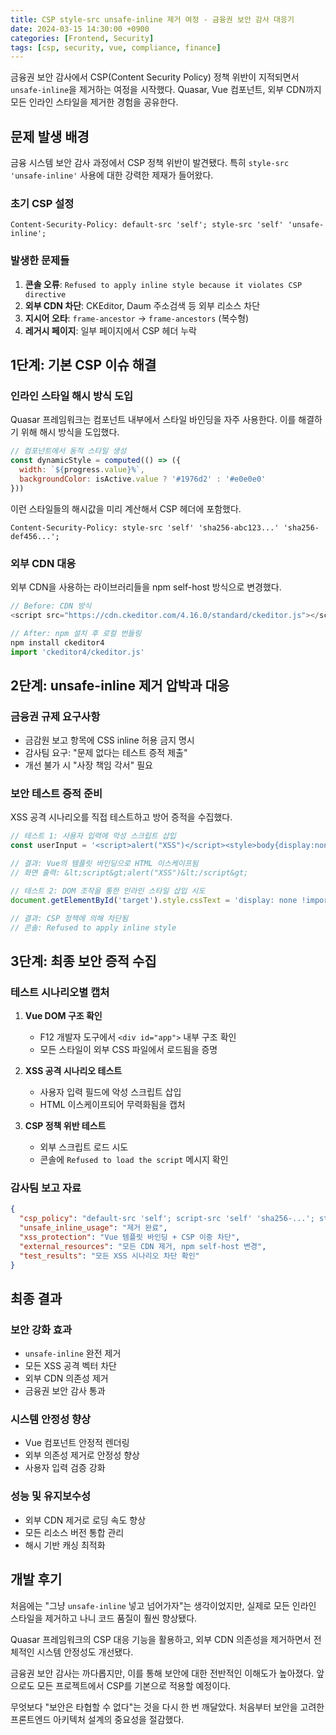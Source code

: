 ```yaml
---
title: CSP style-src unsafe-inline 제거 여정 - 금융권 보안 감사 대응기
date: 2024-03-15 14:30:00 +0900
categories: [Frontend, Security]
tags: [csp, security, vue, compliance, finance]
---
```


금융권 보안 감사에서 CSP(Content Security Policy) 정책 위반이 지적되면서 `unsafe-inline`을 제거하는 여정을 시작했다. Quasar, Vue 컴포넌트, 외부 CDN까지 모든 인라인 스타일을 제거한 경험을 공유한다.

## 문제 발생 배경

금융 시스템 보안 감사 과정에서 CSP 정책 위반이 발견됐다. 특히 `style-src 'unsafe-inline'` 사용에 대한 강력한 제재가 들어왔다.

### 초기 CSP 설정
```
Content-Security-Policy: default-src 'self'; style-src 'self' 'unsafe-inline';
```

### 발생한 문제들
1. **콘솔 오류**: `Refused to apply inline style because it violates CSP directive`
2. **외부 CDN 차단**: CKEditor, Daum 주소검색 등 외부 리소스 차단
3. **지시어 오타**: `frame-ancestor` → `frame-ancestors` (복수형)
4. **레거시 페이지**: 일부 페이지에서 CSP 헤더 누락

## 1단계: 기본 CSP 이슈 해결

### 인라인 스타일 해시 방식 도입

Quasar 프레임워크는 컴포넌트 내부에서 스타일 바인딩을 자주 사용한다. 이를 해결하기 위해 해시 방식을 도입했다.

```javascript
// 컴포넌트에서 동적 스타일 생성
const dynamicStyle = computed(() => ({
  width: `${progress.value}%`,
  backgroundColor: isActive.value ? '#1976d2' : '#e0e0e0'
}))
```

이런 스타일들의 해시값을 미리 계산해서 CSP 헤더에 포함했다.

```
Content-Security-Policy: style-src 'self' 'sha256-abc123...' 'sha256-def456...';
```

### 외부 CDN 대응

외부 CDN을 사용하는 라이브러리들을 npm self-host 방식으로 변경했다.

```javascript
// Before: CDN 방식
<script src="https://cdn.ckeditor.com/4.16.0/standard/ckeditor.js"></script>

// After: npm 설치 후 로컬 번들링
npm install ckeditor4
import 'ckeditor4/ckeditor.js'
```

## 2단계: unsafe-inline 제거 압박과 대응

### 금융권 규제 요구사항
- 금감원 보고 항목에 CSS inline 허용 금지 명시
- 감사팀 요구: "문제 없다는 테스트 증적 제출"
- 개선 불가 시 "사장 책임 각서" 필요

### 보안 테스트 증적 준비

XSS 공격 시나리오를 직접 테스트하고 방어 증적을 수집했다.

```javascript
// 테스트 1: 사용자 입력에 악성 스크립트 삽입
const userInput = '<script>alert("XSS")</script><style>body{display:none}</style>'

// 결과: Vue의 템플릿 바인딩으로 HTML 이스케이프됨
// 화면 출력: &lt;script&gt;alert("XSS")&lt;/script&gt;
```

```javascript
// 테스트 2: DOM 조작을 통한 인라인 스타일 삽입 시도
document.getElementById('target').style.cssText = 'display: none !important'

// 결과: CSP 정책에 의해 차단됨
// 콘솔: Refused to apply inline style
```

## 3단계: 최종 보안 증적 수집

### 테스트 시나리오별 캡처

1. **Vue DOM 구조 확인**
   - F12 개발자 도구에서 `<div id="app">` 내부 구조 확인
   - 모든 스타일이 외부 CSS 파일에서 로드됨을 증명

2. **XSS 공격 시나리오 테스트**
   - 사용자 입력 필드에 악성 스크립트 삽입
   - HTML 이스케이프되어 무력화됨을 캡처

3. **CSP 정책 위반 테스트**
   - 외부 스크립트 로드 시도
   - 콘솔에 `Refused to load the script` 메시지 확인

### 감사팀 보고 자료

```json
{
  "csp_policy": "default-src 'self'; script-src 'self' 'sha256-...'; style-src 'self' 'sha256-...'; frame-ancestors 'none';",
  "unsafe_inline_usage": "제거 완료",
  "xss_protection": "Vue 템플릿 바인딩 + CSP 이중 차단",
  "external_resources": "모든 CDN 제거, npm self-host 변경",
  "test_results": "모든 XSS 시나리오 차단 확인"
}
```

## 최종 결과

### 보안 강화 효과
- `unsafe-inline` 완전 제거
- 모든 XSS 공격 벡터 차단
- 외부 CDN 의존성 제거
- 금융권 보안 감사 통과

### 시스템 안정성 향상
- Vue 컴포넌트 안정적 렌더링
- 외부 의존성 제거로 안정성 향상
- 사용자 입력 검증 강화

### 성능 및 유지보수성
- 외부 CDN 제거로 로딩 속도 향상
- 모든 리소스 버전 통합 관리
- 해시 기반 캐싱 최적화

## 개발 후기

처음에는 "그냥 `unsafe-inline` 넣고 넘어가자"는 생각이었지만, 실제로 모든 인라인 스타일을 제거하고 나니 코드 품질이 훨씬 향상됐다.

Quasar 프레임워크의 CSP 대응 기능을 활용하고, 외부 CDN 의존성을 제거하면서 전체적인 시스템 안정성도 개선됐다.

금융권 보안 감사는 까다롭지만, 이를 통해 보안에 대한 전반적인 이해도가 높아졌다. 앞으로도 모든 프로젝트에서 CSP를 기본으로 적용할 예정이다.

무엇보다 "보안은 타협할 수 없다"는 것을 다시 한 번 깨달았다. 처음부터 보안을 고려한 프론트엔드 아키텍처 설계의 중요성을 절감했다.